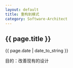 ```yaml
---
layout: default
title: 重构到模式
category: Software-Architect
---
```

<h2>{{ page.title }}</h2>
<p>{{ page.date | date_to_string }}</p>


目的：改善现有的设计

